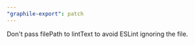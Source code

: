 ```yaml
---
"graphile-export": patch
---
```


Don't pass filePath to lintText to avoid ESLint ignoring the file.
